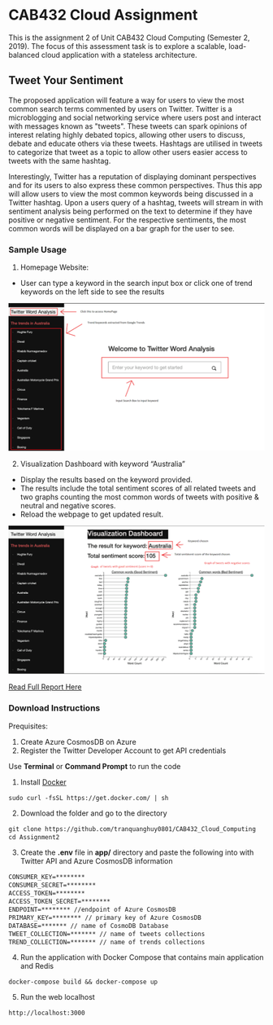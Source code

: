 # CAB432 Cloud Assignment

This is the assignment 2 of Unit CAB432 Cloud Computing (Semester 2, 2019). The focus of this assessment task is to explore a scalable, load-balanced cloud application with a stateless architecture. 

## Tweet Your Sentiment 

The proposed application will feature a way for users to view the most common search terms commented by users on Twitter. Twitter is a microblogging and social networking service where users post and interact with messages known as "tweets". These tweets can spark opinions of interest relating highly debated topics, allowing other users to discuss, debate and educate others via these tweets. Hashtags are utilised in tweets to categorize that tweet as a topic to allow other users easier access to tweets with the same hashtag.

Interestingly, Twitter has a reputation of displaying dominant perspectives and for its users to also express these common perspectives. Thus this app will allow users to view the most common keywords being discussed in a Twitter hashtag. Upon a users query of a hashtag, tweets will stream in with sentiment analysis being performed on the text to determine if they have positive or negative sentiment. For the respective sentiments, the most common words will be displayed on a bar graph for the user to see.

### Sample Usage 

1. Homepage Website: 
- User can type a keyword in the search input box or click one of trend keywords on the left side to see the results

![HomePage](images/intro.png)

2. Visualization Dashboard with keyword “Australia”
- Display the results based on the keyword provided. 
- The results include the total sentiment scores of all related tweets and two graphs counting the most common words of tweets with positive & neutral and negative scores. 
- Reload the webpage to get updated result. 

![Dashboard](images/dashboard.png)

[Read Full Report Here](CAB432_Report.pdf)

### Download Instructions 

Prequisites:

1. Create Azure CosmosDB on Azure 
2. Register the Twitter Developer Account to get API credentials 

Use **Terminal** or **Command Prompt** to run the code 

1. Install [Docker](https://www.docker.com)

```
sudo curl -fsSL https://get.docker.com/ | sh
```

2. Download the folder and go to the directory 

```
git clone https://github.com/tranquanghuy0801/CAB432_Cloud_Computing
cd Assignment2 
```

3. Create the **.env** file in **app/** directory and paste the following into with Twitter API and Azure CosmosDB information 

```
CONSUMER_KEY=********
CONSUMER_SECRET=********
ACCESS_TOKEN=********
ACCESS_TOKEN_SECRET=********
ENDPOINT=******** //endpoint of Azure CosmosDB
PRIMARY_KEY=******** // primary key of Azure CosmosDB
DATABASE=******* // name of CosmoDB Database
TWEET_COLLECTION=******* // name of tweets collections
TREND_COLLECTION=******* // name of trends collections

```

4. Run the application with Docker Compose that contains main application and Redis 

```
docker-compose build && docker-compose up 
```

5. Run the web localhost 
```
http://localhost:3000 
```
